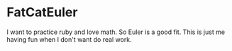 # FatCatEuler

I want to practice ruby and love math.  So Euler is a good fit.  This is just me having fun when I don't want do real work.